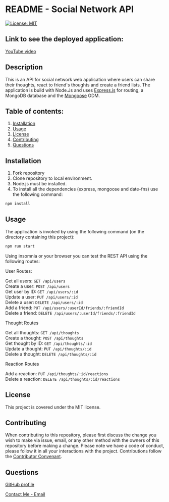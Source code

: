 # README - Social Network API

[![License: MIT](https://img.shields.io/badge/License-MIT-yellow.svg)](https://opensource.org/licenses/MIT)

## Link to see the deployed application:

[YouTube video](https://youtu.be/ou4tpGU7xIQ)

## Description

This is an API for social network web application where users can share their thoughts, react to friend's thoughts and create a friend lists. The application is build with Node.Js and uses [Express.js](https://www.npmjs.com/package/express) for routing, a MongoDB database and the [Mongoose](https://www.npmjs.com/package/mongoose) ODM.

## Table of contents:

1. [Installation](#installation)
2. [Usage](#usage)
3. [License](#license)
4. [Contributing](#contributing)
5. [Questions](#questions)

## Installation

1. Fork repository
2. Clone repository to local environment.
3. Node.js must be installed.
4. To install all the dependencies (express, mongoose and date-fns) use the following command:

```bash
npm install
```

## Usage

The application is invoked by using the following command (on the directory containing this project):

```bash
npm run start
```

Using insomnia or your browser you can test the REST API using the following routes:

User Routes:

Get all users: `GET /api/users`  
Create a user: `POST /api/users`  
Get user by ID: `GET /api/users/:id`  
Update a user: `PUT /api/users/:id`  
Delete a user: `DELETE /api/users/:id`  
Add a friend: `PUT /api/users/:userId/friends/:friendId`  
Delete a friend: `DELETE /api/users/:userId/friends/:friendId`

Thought Routes

Get all thoughts: `GET /api/thoughts`  
Create a thought: `POST /api/thoughts`  
Get thought by ID: `GET /api/thoughts/:id`  
Update a thought: `PUT /api/thoughts/:id`  
Delete a thought: `DELETE /api/thoughts/:id`

Reaction Routes

Add a reaction: `PUT /api/thoughts/:id/reactions`  
Delete a reaction: `DELETE /api/thoughts/:id/reactions`

## License

This project is covered under the MIT license.

## Contributing

When contributing to this repository, please first discuss the change you wish to make via issue, email, or any other method with the owners of this repository before making a change.
Please note we have a code of conduct, please follow it in all your interactions with the project.
Contributions follow the [Contributor Convenant](http://contributor-covenant.org/version/1/4/).

## Questions

[GitHub profile](http://github.com/PFZM)

[Contact Me - Email](mailto:pfzm@hotmail.com)
